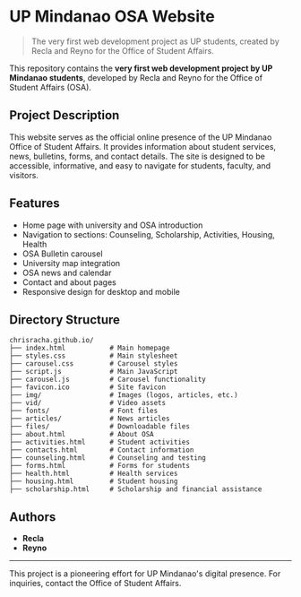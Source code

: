 # UP Mindanao OSA Website

> The very first web development project as UP students, created by Recla and Reyno for the Office of Student Affairs.

This repository contains the **very first web development project by UP Mindanao students**, developed by Recla and Reyno for the Office of Student Affairs (OSA).

## Project Description
This website serves as the official online presence of the UP Mindanao Office of Student Affairs. It provides information about student services, news, bulletins, forms, and contact details. The site is designed to be accessible, informative, and easy to navigate for students, faculty, and visitors.

## Features
- Home page with university and OSA introduction
- Navigation to sections: Counseling, Scholarship, Activities, Housing, Health
- OSA Bulletin carousel
- University map integration
- OSA news and calendar
- Contact and about pages
- Responsive design for desktop and mobile

## Directory Structure
```
chrisracha.github.io/
├── index.html           # Main homepage
├── styles.css           # Main stylesheet
├── carousel.css         # Carousel styles
├── script.js            # Main JavaScript
├── carousel.js          # Carousel functionality
├── favicon.ico          # Site favicon
├── img/                 # Images (logos, articles, etc.)
├── vid/                 # Video assets
├── fonts/               # Font files
├── articles/            # News articles
├── files/               # Downloadable files
├── about.html           # About OSA
├── activities.html      # Student activities
├── contacts.html        # Contact information
├── counseling.html      # Counseling and testing
├── forms.html           # Forms for students
├── health.html          # Health services
├── housing.html         # Student housing
├── scholarship.html     # Scholarship and financial assistance
```

## Authors
- **Recla**
- **Reyno**

---
This project is a pioneering effort for UP Mindanao's digital presence. For inquiries, contact the Office of Student Affairs. 